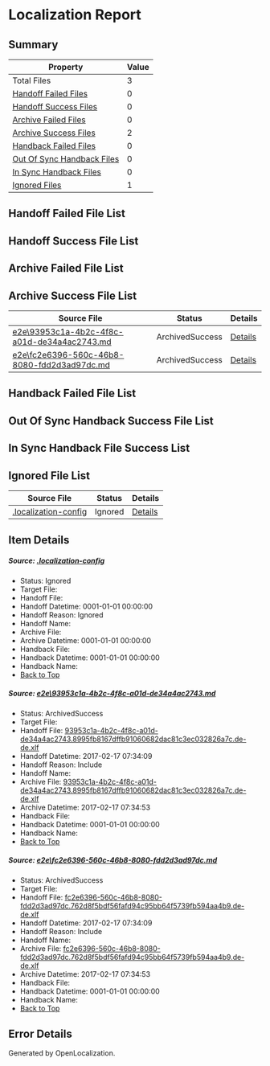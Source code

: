 # <a name='report-top'></a> Localization Report

## Summary
 Property | Value 
 -------- | ----- 
 Total Files | 3
[ Handoff Failed Files ](#handoff-failed-list)| 0
[ Handoff Success Files ](#handoff-success-list)| 0
[ Archive Failed Files ](#archive-failed-list)| 0
[ Archive Success Files ](#archive-success-list)| 2
[ Handback Failed Files ](#handback-failed-list)| 0
[ Out Of Sync Handback Files ](#outofsync-handback-success-list)| 0
[ In Sync Handback Files ](#insync-handback-success-list)| 0
[ Ignored Files ](#ignored-list)| 1

## <a name='handoff-failed-list'></a> Handoff Failed File List

## <a name='handoff-success-list'></a> Handoff Success File List

## <a name='archive-failed-list'></a> Archive Failed File List

## <a name='archive-success-list'></a> Archive Success File List
 Source File | Status | Details 
 ----------- | ------ | ------- 
 [e2e\93953c1a-4b2c-4f8c-a01d-de34a4ac2743.md](https://github.com/OpenLocalizationTestOrg/ol-test0/blob/1b41a53bfba8121a2e3df235bc9f908256e45374/e2e/93953c1a-4b2c-4f8c-a01d-de34a4ac2743.md) | ArchivedSuccess | [Details](#0e7711ac3bda5a8795795d949d701a953db429121)
 [e2e\fc2e6396-560c-46b8-8080-fdd2d3ad97dc.md](https://github.com/OpenLocalizationTestOrg/ol-test0/blob/1b41a53bfba8121a2e3df235bc9f908256e45374/e2e/fc2e6396-560c-46b8-8080-fdd2d3ad97dc.md) | ArchivedSuccess | [Details](#6370574cf125dac078f0bcf21ba98e1766c48bf12)

## <a name='handback-failed-list'></a> Handback Failed File List

## <a name='outofsync-handback-success-list'></a> Out Of Sync Handback Success File List

## <a name='insync-handback-success-list'></a> In Sync Handback File Success List

## <a name='ignored-list'></a> Ignored File List
 Source File | Status | Details 
 ----------- | ------ | ------- 
 [.localization-config](https://github.com/OpenLocalizationTestOrg/ol-test0/blob/1b41a53bfba8121a2e3df235bc9f908256e45374/.localization-config) | Ignored | [Details](#cb0632cf59c1387fc1742bfb9fa3c47f87e2e5c90)

## Item Details
##### <a name='cb0632cf59c1387fc1742bfb9fa3c47f87e2e5c90'></a> Source: [.localization-config](https://github.com/OpenLocalizationTestOrg/ol-test0/blob/1b41a53bfba8121a2e3df235bc9f908256e45374/.localization-config)
* Status: Ignored
* Target File: 
* Handoff File: 
* Handoff Datetime: 0001-01-01 00:00:00
* Handoff Reason: Ignored
* Handoff Name: 
* Archive File: 
* Archive Datetime: 0001-01-01 00:00:00
* Handback File: 
* Handback Datetime: 0001-01-01 00:00:00
* Handback Name: 
* [Back to Top](#report-top)

##### <a name='0e7711ac3bda5a8795795d949d701a953db429121'></a> Source: [e2e\93953c1a-4b2c-4f8c-a01d-de34a4ac2743.md](https://github.com/OpenLocalizationTestOrg/ol-test0/blob/1b41a53bfba8121a2e3df235bc9f908256e45374/e2e/93953c1a-4b2c-4f8c-a01d-de34a4ac2743.md)
* Status: ArchivedSuccess
* Target File: 
* Handoff File: [93953c1a-4b2c-4f8c-a01d-de34a4ac2743.8995fb8167dffb91060682dac81c3ec032826a7c.de-de.xlf](https://github.com/OpenLocalizationTestOrg/ol-test0-handoff/blob/44e9814b88a079069d65617705e43abc036e6370/ol-handoff/OpenLocalizationTestOrg/ol-test0-dede/xinjiang/ht/93953c1a-4b2c-4f8c-a01d-de34a4ac2743.8995fb8167dffb91060682dac81c3ec032826a7c.de-de.xlf)
* Handoff Datetime: 2017-02-17 07:34:09
* Handoff Reason: Include
* Handoff Name: 
* Archive File: [93953c1a-4b2c-4f8c-a01d-de34a4ac2743.8995fb8167dffb91060682dac81c3ec032826a7c.de-de.xlf](https://github.com/OpenLocalizationTestOrg/ol-test0-handoff/blob/6cc53985a442733b23e25e36120a982e54d6304d/ol-archive/OpenLocalizationTestOrg/ol-test0-dede/xinjiang/ht/93953c1a-4b2c-4f8c-a01d-de34a4ac2743.8995fb8167dffb91060682dac81c3ec032826a7c.de-de.xlf)
* Archive Datetime: 2017-02-17 07:34:53
* Handback File: 
* Handback Datetime: 0001-01-01 00:00:00
* Handback Name: 
* [Back to Top](#report-top)

##### <a name='6370574cf125dac078f0bcf21ba98e1766c48bf12'></a> Source: [e2e\fc2e6396-560c-46b8-8080-fdd2d3ad97dc.md](https://github.com/OpenLocalizationTestOrg/ol-test0/blob/1b41a53bfba8121a2e3df235bc9f908256e45374/e2e/fc2e6396-560c-46b8-8080-fdd2d3ad97dc.md)
* Status: ArchivedSuccess
* Target File: 
* Handoff File: [fc2e6396-560c-46b8-8080-fdd2d3ad97dc.762d8f5bdf56fafd94c95bb64f5739fb594aa4b9.de-de.xlf](https://github.com/OpenLocalizationTestOrg/ol-test0-handoff/blob/44e9814b88a079069d65617705e43abc036e6370/ol-handoff/OpenLocalizationTestOrg/ol-test0-dede/xinjiang/ht/fc2e6396-560c-46b8-8080-fdd2d3ad97dc.762d8f5bdf56fafd94c95bb64f5739fb594aa4b9.de-de.xlf)
* Handoff Datetime: 2017-02-17 07:34:09
* Handoff Reason: Include
* Handoff Name: 
* Archive File: [fc2e6396-560c-46b8-8080-fdd2d3ad97dc.762d8f5bdf56fafd94c95bb64f5739fb594aa4b9.de-de.xlf](https://github.com/OpenLocalizationTestOrg/ol-test0-handoff/blob/6cc53985a442733b23e25e36120a982e54d6304d/ol-archive/OpenLocalizationTestOrg/ol-test0-dede/xinjiang/ht/fc2e6396-560c-46b8-8080-fdd2d3ad97dc.762d8f5bdf56fafd94c95bb64f5739fb594aa4b9.de-de.xlf)
* Archive Datetime: 2017-02-17 07:34:53
* Handback File: 
* Handback Datetime: 0001-01-01 00:00:00
* Handback Name: 
* [Back to Top](#report-top)


## Error Details

Generated by OpenLocalization.
